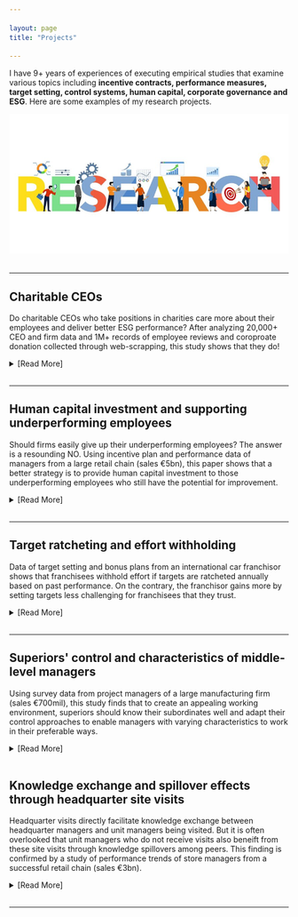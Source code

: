 ```yaml
---

layout: page
title: "Projects"

---
```

<link rel="stylesheet" href="/assets/css/res.css">

I have 9+ years of experiences of executing empirical studies that examine various topics including **incentive contracts, performance measures, target setting, control systems, human capital, corporate governance and ESG**. Here are some examples of my research projects. 

<div class="container">
<img class="container_img" src="/images/research.jpeg">
</div>

<br>
<hr>

## Charitable CEOs
<div class="headline">Do charitable CEOs who take positions in charities care more about their employees and deliver better ESG performance? After analyzing 20,000+ CEO and firm data and 1M+ records of employee reviews and coroproate donation collected through web-scrapping, this study shows that they do! 
</div>

<p></p>
<details>
    <summary>[Read More]</summary>
    <img style="border: 0px solid; width: 180px; height: 180px; float:left; padding:0px 30px 100px 0px" src="/images/charity.jpg" alt="" class="inline-block"> 
    <p>Recently, both firms and individuals face high expectations that they behave responsibly. Not only individuals volunteer for chritable organizations, CEOs have been observed taking up roles as trustees, members or directors at chariatlable organizations as well. By analyzing data on CEO and firm characteristics, 1M+ employee reviews on Glassdoor.com, and 1M+ records of corporate donations, this paper studies whether charitable CEOs, those taking positions in charities, behave consistently and ethincally in making corporate decisions.</p>
    <p>Although concerns persist that CEOs engage with charities for enhancing social image, our paper uncovers that charitable CEOs on average are likely prosocial in nature. They invest more in ESG activities and consequently garner appreciation from the employees. Furthermore, charitable CEOs behave responsibly in other corporate matters, such as issuing higher quality financial reports and offering more precise management forecasts to stakeholders.
    <br>
    <br>
    </p>
</details>
<br>
<hr>

## Human capital investment and supporting underperforming employees
<div class="headline">Should firms easily give up their underperforming employees? The answer is a resounding NO. Using incentive plan and performance data of managers from a large retail chain (sales €5bn), this paper shows that a better strategy is to provide human capital investment to those underperforming employees who still have the potential for improvement.
</div>

<p></p>
<details>
    <summary>[Read More]</summary>
    <img style="border: 0px solid; width: 180px; height: 160px; float:left; padding:0px 30px 120px 0px" src="/images/human_capital.jpg" alt="" class="inline-block"> 
    <p>Undoubtedly employees are the most valuable assets of an organization. Motivated employees reach new targets, develop innovative products, and dedicate great efforts to realizing company objectives. However, some employees miss the target due to a deficiency in requisite management knowledge and skills despite having the potential for improvement. Studies often suggest to fire underperforming employees, but this suggestion seems over-simplified given that underperformance occurs so often and probably not realistic in practice given the cost of dismissal.</p>
    <p>Using performance data from a successful retail chain, this papers investigates the role of human capital investments in keeping underperfomring employees motivated and helping them improve performance. Our research shows that when employees underperform the targets but outperform their peers, it is beneficial for firms to provide training and mentoring opportunities to these employees, rather than dismiss them. Through such investment in human capital development, underperforming employees can elevate their performance, consequently enhancing a firm's probability of sustaining good performance. 
    </p>
</details>
<br>
<hr>

## Target ratcheting and effort withholding
<div class="headline"> Data of target setting and bonus plans from an international car franchisor shows that franchisees withhold effort if targets are ratcheted annually based on past performance. On the contrary, the franchisor gains more by setting targets less challenging for franchisees that they trust. 
</div>

<p></p>
<details>
    <summary>[Read More]</summary>
    <img style="border: 0px solid; width: 180px; height: 160px; float:left; padding:0px 30px 150px 0px" src="/images/target.png" alt="" class="inline-block"> 
    <p>Setting targets for employees serves multiple purposes, including encouraging high levels of effort, directing employees' behaviors, providing monetary rewards and evaluating performance. However, firms may neglect the fact that continuous target ratcheting results in reduced employee efforts. Such strategic behaviors occur because employees recognize that strong perfomrance leads to even more difficult targets in the future. As a preemptive measure, employees choose to withhold efforts now to avoid significant target rathceting in the following period, to increase their chance of meeting future targets. <br></p>
    <p>We collected incentive and performance data from car franchisor and franchisees and found that effort withholding exists among franchisees. The franchisor can mitigate this issue by constraining target ratcheting, so that franchisees do not need to hide their performance potential to influence future targets. But less target ratcheting may be associated with lower effort. This paper also shows that franchisees who are consistently committed to their work and outperforming their peers will continue to exert high efforts even if targets are less challenging. Therefore limited target ratcheting yields a win-win situation for the firm and the committed agents. The pay of these franchisees is insured and the franchisor benefits from high efforts of these franchisees.   
    </p>
</details>
<br>
<hr>

## Superiors' control and characteristics of middle-level managers
 <div class="headline"> Using survey data from project managers of a large manufacturing firm (sales €700mil), this study finds that to create an appealing working environment, superiors should know their subordinates well and adapt their control approaches to enable managers with varying characteristics to work in their preferable ways.
 </div>

<p></p>
<details>
    <summary>[Read More]</summary>
    <img style="border: 0px solid; width: 180px; height: 160px; float:left; padding:0px 30px 160px 0px" src="/images/office.png" alt="" class="inline-block"> 
    <p>Being the connection between upper management and front-line employees, middle-level managers hold significant importance for firms. As managers differ in characteristics and hence prefer diverse working styles, applying the same control approach may not incentivize all the managers to work at their best. To gain a deeper understanding, this project collected survey data from middle-level project managers, together with information on the proejcts they operated. In particular, we look into two characteristics of middle-level managers: conformity and originality. Conformative managers comply with established rules, reducing the conflicts in the workforce. While original managers are inclined to explore new ideas, proving benefits for tackling challenging tasks.</p>
    <p>This project finds that superiors know their subordiantes sufficiently well and adapt their controls accordingly. Conformative managers discuss more frequently with superiors and these talks are mostly initiated by the managers themselves. These discussions assure comformative managers that their decisions align with the firm's objectives. In contrast, original managers are assigned more complicated tasks and also have more discussions with superiors but the discussions are often requested by superiors. These controls mitigate the chances that original managers take risky steps and allow supeiors to closely follow the project progress. The findings suggest that controls can be more effective by consiering the characteristics of middle-level managers.
    </p>
</details>
<br>


## Knowledge exchange and spillover effects through headquarter site visits
 <div class="headline"> Headquarter visits directly facilitate knowledge exchange between headquarter managers and unit managers being visited. But it is often overlooked that unit managers who do not receive visits also beneift from these site visits through knowledge spillovers among peers. This finding is confirmed by a study of performance trends of store managers from a successful retail chain (sales €3bn).
 </div>

<p></p>
<details>
    <summary>[Read More]</summary>
    <img style="border: 0px solid; width: 180px; height: 180px; float:left; padding:0px 30px 100px 0px" src="/images/knowledge.jpeg" alt="" class="inline-block"> 
    <p>The practice of headquarters' visits to local units is a common strategy implemented by organizations to facilitate knowledge transfer. During these visits, headquarter managers can share their knowldge and assist local managers via face-to-face communications and on-site training. Leveraging on operational data from a chain firm, 
    this study first confirm that local managers who receive visits indeed enhance performance through improved management practices. </p>
    <p>Additionally, this study suggests that local managers that are not visited by headquarter managers but are located close to those who are visited experience performance improvement as well following the visits. This is attributed to the fact that these managers can learn from their peers' examples of improved management practices. Overall, site visits do not only benefit local managers via direct knowledge exchange between headquarter managers and unit managers, but also indirectly help local managers who do not receive visits through knowledge spillover among peers.  
    </p>
</details>
<br>
<hr>

